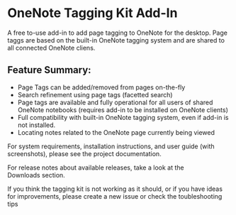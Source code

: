 # OneNote Tagging Kit Add-In

A free to-use add-in to add page tagging to OneNote for the desktop. Page taggs are based on the built-in OneNote
tagging system and are shared to all connected OneNote cliens.

## Feature Summary:

* Page Tags can be added/removed from pages on-the-fly
* Search refinement using page tags (facetted search)
* Page tags are available and fully operational for all users of shared OneNote notebooks (requires add-in to be installed on OneNote clients)
* Full compatibility with built-in OneNote tagging system, even if add-in is not installed.
* Locating notes related to the OneNote page currently being viewed

For system requirements, installation instructions, and user guide (with screenshots), please see the project documentation.

For release notes about available releases, take a look at the Downloads section.

If you think the tagging kit is not working as it should, or if you have ideas for improvements, please create a new issue or check the toubleshooting tips
